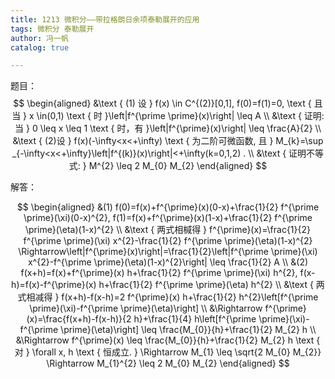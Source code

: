 ```yaml
---
title: 1213 微积分——带拉格朗日余项泰勒展开的应用
tags: 微积分 泰勒展开 
author: 冯一帆
catalog: true

---
```


题目：
$$
\begin{aligned}
&\text { (1) 设 } f(x) \in C^{(2)}[0,1], f(0)=f(1)=0, \text { 且当 } x \in(0,1) \text { 时 }\left|f^{\prime \prime}(x)\right| \leq A \\
&\text { 证明: 当 } 0 \leq x \leq 1 \text { 时，有 }\left|f^{\prime}(x)\right| \leq \frac{A}{2} \\
&\text { (2)设 } f(x)(-\infty<x<+\infty) \text { 为二阶可微函数, 且 } M_{k}=\sup _{-\infty<x<+\infty}\left|f^{(k)}(x)\right|<+\infty(k=0,1,2) . \\
&\text { 证明不等式: } M^{2} \leq 2 M_{0} M_{2}
\end{aligned}
$$



<!--more-->



解答：


$$
\begin{aligned}
&(1) f(0)=f(x)+f^{\prime}(x)(0-x)+\frac{1}{2} f^{\prime \prime}(\xi)(0-x)^{2}, f(1)=f(x)+f^{\prime}(x)(1-x)+\frac{1}{2} f^{\prime \prime}(\eta)(1-x)^{2} \\
&\text { 两式相椷得 } f^{\prime}(x)=\frac{1}{2} f^{\prime \prime}(\xi) x^{2}-\frac{1}{2} f^{\prime \prime}(\eta)(1-x)^{2} \Rightarrow\left|f^{\prime}(x)\right|=\frac{1}{2}\left|f^{\prime \prime}(\xi) x^{2}-f^{\prime \prime}(\eta)(1-x)^{2}\right| \leq \frac{1}{2} A \\
&(2) f(x+h)=f(x)+f^{\prime}(x) h+\frac{1}{2} f^{\prime \prime}(\xi) h^{2}, f(x-h)=f(x)-f^{\prime}(x) h+\frac{1}{2} f^{\prime \prime}(\eta) h^{2} \\
&\text { 两式相减得 } f(x+h)-f(x-h)=2 f^{\prime}(x) h+\frac{1}{2} h^{2}\left[f^{\prime \prime}(\xi)-f^{\prime \prime}(\eta)\right] \\
&\Rightarrow f^{\prime}(x)=\frac{f(x+h)-f(x-h)}{2 h}+\frac{1}{4} h\left[f^{\prime \prime}(\xi)-f^{\prime \prime}(\eta)\right] \leq \frac{M_{0}}{h}+\frac{1}{2} M_{2} h \\
&\Rightarrow f^{\prime}(x) \leq \frac{M_{0}}{h}+\frac{1}{2} M_{2} h \text { 对 } \forall x, h \text { 恒成立. } \Rightarrow M_{1} \leq \sqrt{2 M_{0} M_{2}} \Rightarrow M_{1}^{2} \leq 2 M_{0} M_{2}
\end{aligned}
$$

